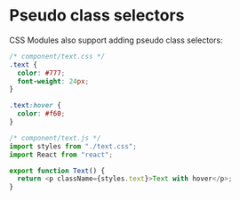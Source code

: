 # Pseudo class selectors

CSS Modules also support adding pseudo class selectors:

```css
/* component/text.css */
.text {
  color: #777;
  font-weight: 24px;
}

.text:hover {
  color: #f60;
}
```

```js
/* component/text.js */
import styles from "./text.css";
import React from "react";

export function Text() {
  return <p className={styles.text}>Text with hover</p>;
}
```
